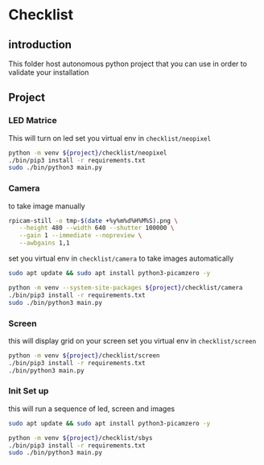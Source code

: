 # Checklist

## introduction

This folder host autonomous python project that you can use in order to validate your installation

## Project

### LED Matrice

This will turn on led
set you virtual env in `checklist/neopixel`

```bash
python -m venv ${project}/checklist/neopixel
./bin/pip3 install -r requirements.txt
sudo ./bin/python3 main.py
```

### Camera

to take image manually

```bash
rpicam-still -o tmp-$(date +%y%m%d%H%M%S).png \
   --height 480 --width 640 --shutter 100000 \
   --gain 1 --immediate --nopreview \
   --awbgains 1,1
```

set you virtual env in `checklist/camera`
to take images automatically

```bash
sudo apt update && sudo apt install python3-picamzero -y
```

```bash
python -m venv --system-site-packages ${project}/checklist/camera
./bin/pip3 install -r requirements.txt
sudo ./bin/python3 main.py
```

### Screen

this will display grid on your screen
set you virtual env in `checklist/screen`

```bash
python -m venv ${project}/checklist/screen
./bin/pip3 install -r requirements.txt
./bin/python3 main.py
```

### Init Set up

this will run a sequence of led, screen and images

```bash
sudo apt update && sudo apt install python3-picamzero -y
```

```bash
python -m venv ${project}/checklist/sbys
./bin/pip3 install -r requirements.txt
sudo ./bin/python3 main.py
```